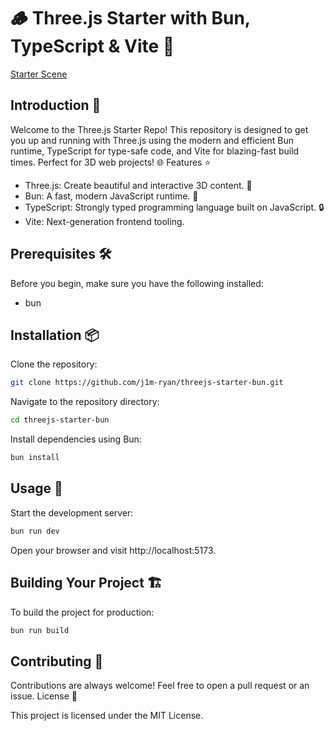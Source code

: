 # 🪵 Three.js Starter with Bun, TypeScript & Vite 🚀

[Starter Scene](https://github.com/j1m-ryan/threejs-starter-bun/assets/20595836/c7e5c8f7-ea47-4ee3-b55c-403d4998c7a4)


## Introduction 📖

Welcome to the Three.js Starter Repo! This repository is designed to get you up and running with Three.js using the modern and efficient Bun runtime, TypeScript for type-safe code, and Vite for blazing-fast build times. Perfect for 3D web projects! 🌐
Features ⭐

- Three.js: Create beautiful and interactive 3D content. 🎨
- Bun: A fast, modern JavaScript runtime. 🐰
- TypeScript: Strongly typed programming language built on JavaScript. 🔒
- Vite: Next-generation frontend tooling. 

## Prerequisites 🛠️

Before you begin, make sure you have the following installed:

 - bun

## Installation 📦

Clone the repository:

    
```bash
git clone https://github.com/j1m-ryan/threejs-starter-bun.git
```

Navigate to the repository directory:

```bash
cd threejs-starter-bun
```
Install dependencies using Bun:

```bash
bun install
```
## Usage 🚀

Start the development server:

```bash
bun run dev
```
Open your browser and visit http://localhost:5173.

## Building Your Project 🏗️

To build the project for production:

```bash
bun run build
```
## Contributing 🤝

Contributions are always welcome! Feel free to open a pull request or an issue.
License 📄

This project is licensed under the MIT License.
